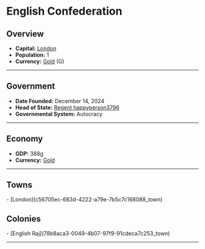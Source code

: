 <!--UNDEDITED FILE, remove this entire line if this file has been edited!-->
# <!--NAME-->English Confederation<!--NAME-->

## Overview

- **Capital:** <!--CAPITAL_LINK-->[London](c56705ec-683d-4222-a79e-7b5c7c168088_town)<!--CAPITAL_LINK-->
- **Population:** <!--POPULATION-->1<!--POPULATION-->
- **Currency:** <!--CURRENCY_LINK-->[Gold](Gold_currency)<!--CURRENCY_LINK--> (<!--CURRENCY_ABV-->G<!--CURRENCY_ABV-->)

---

## Government

- **Date Founded:** <!--FOUNDED-->December 14, 2024<!--FOUNDED-->
- **Head of State:** <!--LEADER_TITLE_LINK-->[Regent happyperson3796](happyperson3796_user)<!--LEADER_TITLE_LINK-->
- **Governmental System:** <!--GOVERNMENT-->Autocracy<!--GOVERNMENT-->

---

## Economy

- **GDP:** <!--GDP-->388g<!--GDP-->
- **Currency:** <!--CURRENCY_LINK-->[Gold](Gold_currency)<!--CURRENCY_LINK-->

---

## Towns

<!--TOWNS-->- [London](c56705ec-683d-4222-a79e-7b5c7c168088_town)<!--TOWNS-->

## Colonies

<!--COLONIES-->- [English Raj](78b8aca3-0049-4b07-97f9-91cdeca7c253_town)<!--COLONIES-->

---
